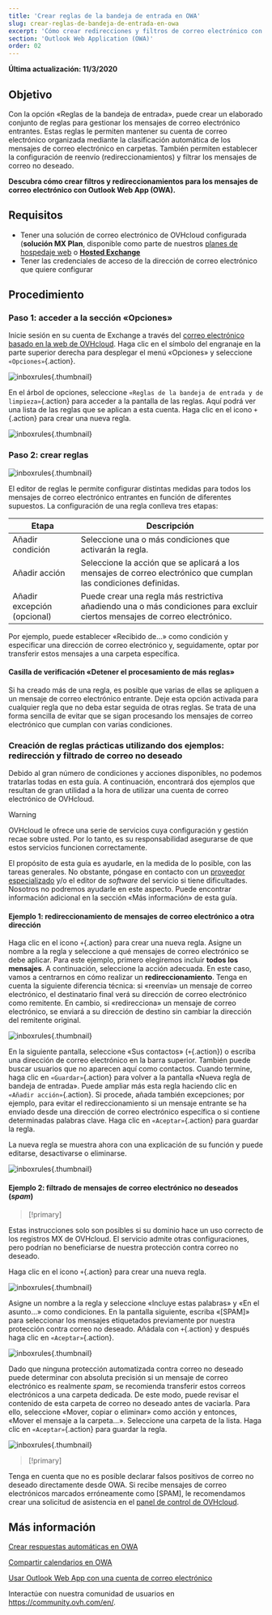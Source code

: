 ```yaml
---
title: 'Crear reglas de la bandeja de entrada en OWA'
slug: crear-reglas-de-bandeja-de-entrada-en-owa
excerpt: 'Cómo crear redirecciones y filtros de correo electrónico con OWA'
section: 'Outlook Web Application (OWA)'
order: 02
---
```


**Última actualización: 11/3/2020**


## Objetivo

Con la opción «Reglas de la bandeja de entrada», puede crear un elaborado conjunto de reglas para gestionar los mensajes de correo electrónico entrantes. Estas reglas le permiten mantener su cuenta de correo electrónico organizada mediante la clasificación automática de los mensajes de correo electrónico en carpetas. También permiten establecer la configuración de reenvío (redireccionamientos) y filtrar los mensajes de correo no deseado.

**Descubra cómo crear filtros y redireccionamientos para los mensajes de correo electrónico con Outlook Web App (OWA).**


## Requisitos

- Tener una solución de correo electrónico de OVHcloud configurada (**solución MX Plan**, disponible como parte de nuestros [planes de hospedaje web](https://www.ovhcloud.com/es/web-hosting/) o [**Hosted Exchange**](https://www.ovhcloud.com/es/emails/hosted-exchange/)
- Tener las credenciales de acceso de la dirección de correo electrónico que quiere configurar


## Procedimiento

### Paso 1: acceder a la sección «Opciones»

Inicie sesión en su cuenta de Exchange a través del [correo electrónico basado en la web de OVHcloud](https://www.ovh.com/world/es/mail/). Haga clic en el símbolo del engranaje en la parte superior derecha para desplegar el menú «Opciones» y seleccione `«Opciones»`{.action}.

![inboxrules](images/exchange-rules-step1.png){.thumbnail}

En el árbol de opciones, seleccione `«Reglas de la bandeja de entrada y de limpieza»`{.action} para acceder a la pantalla de las reglas. Aquí podrá ver una lista de las reglas que se aplican a esta cuenta. Haga clic en el icono `+`{.action} para crear una nueva regla.

![inboxrules](images/exchange-rules-step2.png){.thumbnail}

### Paso 2: crear reglas

![inboxrules](images/exchange-rules-step3.png){.thumbnail}

El editor de reglas le permite configurar distintas medidas para todos los mensajes de correo electrónico entrantes en función de diferentes supuestos. La configuración de una regla conlleva tres etapas:

|Etapa|Descripción|
|---|---|
|Añadir condición|Seleccione una o más condiciones que activarán la regla.|
|Añadir acción|Seleccione la acción que se aplicará a los mensajes de correo electrónico que cumplan las condiciones definidas.|
|Añadir excepción (opcional)|Puede crear una regla más restrictiva añadiendo una o más condiciones para excluir ciertos mensajes de correo electrónico.|

Por ejemplo, puede establecer «Recibido de...» como condición y especificar una dirección de correo electrónico y, seguidamente, optar por transferir estos mensajes a una carpeta específica.

#### Casilla de verificación «Detener el procesamiento de más reglas»

Si ha creado más de una regla, es posible que varias de ellas se apliquen a un mensaje de correo electrónico entrante. Deje esta opción activada para cualquier regla que no deba estar seguida de otras reglas. Se trata de una forma sencilla de evitar que se sigan procesando los mensajes de correo electrónico que cumplan con varias condiciones.

### Creación de reglas prácticas utilizando dos ejemplos: redirección y filtrado de correo no deseado 

Debido al gran número de condiciones y acciones disponibles, no podemos tratarlas todas en esta guía. A continuación, encontrará dos ejemplos que resultan de gran utilidad a la hora de utilizar una cuenta de correo electrónico de OVHcloud. 

> [!warning]
>OVHcloud le ofrece una serie de servicios cuya configuración y gestión recae sobre usted. Por lo tanto, es su responsabilidad asegurarse de que estos servicios funcionen correctamente.
>
>El propósito de esta guía es ayudarle, en la medida de lo posible, con las tareas generales. No obstante, póngase en contacto con un [proveedor especializado](https://partner.ovhcloud.com/es/directory/) y/o el editor de <i>software</i> del servicio si tiene dificultades. Nosotros no podremos ayudarle en este aspecto. Puede encontrar información adicional en la sección «Más información» de esta guía.
>

#### Ejemplo 1: redireccionamiento de mensajes de correo electrónico a otra dirección

Haga clic en el icono `+`{.action} para crear una nueva regla. Asigne un nombre a la regla y seleccione a qué mensajes de correo electrónico se debe aplicar. Para este ejemplo, primero elegiremos incluir **todos los mensajes**. A continuación, seleccione la acción adecuada. En este caso, vamos a centrarnos en cómo realizar un **redireccionamiento**. Tenga en cuenta la siguiente diferencia técnica: si «reenvía» un mensaje de correo electrónico, el destinatario final verá su dirección de correo electrónico como remitente. En cambio, si «redirecciona» un mensaje de correo electrónico, se enviará a su dirección de destino sin cambiar la dirección del remitente original. 

![inboxrules](images/exchange-rules-step4.png){.thumbnail}

En la siguiente pantalla, seleccione «Sus contactos» (`+`{.action}) o escriba una dirección de correo electrónico en la barra superior. También puede buscar usuarios que no aparecen aquí como contactos. Cuando termine, haga clic en `«Guardar»`{.action} para volver a la pantalla «Nueva regla de bandeja de entrada». Puede ampliar más esta regla haciendo clic en `«Añadir acción»`{.action}. Si procede, añada también excepciones; por ejemplo, para evitar el redireccionamiento si un mensaje entrante se ha enviado desde una dirección de correo electrónico específica o si contiene determinadas palabras clave. Haga clic en `«Aceptar»`{.action} para guardar la regla.

La nueva regla se muestra ahora con una explicación de su función y puede editarse, desactivarse o eliminarse.

![inboxrules](images/redirection_rulebis.gif){.thumbnail}


#### Ejemplo 2: filtrado de mensajes de correo electrónico no deseados (<i>spam</i>)

> [!primary]
>
Estas instrucciones solo son posibles si su dominio hace un uso correcto de los registros MX de OVHcloud. El servicio admite otras configuraciones, pero podrían no beneficiarse de nuestra protección contra correo no deseado.
>

Haga clic en el icono `+`{.action} para crear una nueva regla.

![inboxrules](images/exchange-rules-step7.png){.thumbnail}

Asigne un nombre a la regla y seleccione «Incluye estas palabras» y «En el asunto...» como condiciones. En la pantalla siguiente, escriba «\[SPAM]» para seleccionar los mensajes etiquetados previamente por nuestra protección contra correo no deseado. Añádala con `+`{.action} y después haga clic en `«Aceptar»`{.action}.

![inboxrules](images/exchange-rules-step8.png){.thumbnail}

Dado que ninguna protección automatizada contra correo no deseado puede determinar con absoluta precisión si un mensaje de correo electrónico es realmente <i>spam</i>, se recomienda transferir estos correos electrónicos a una carpeta dedicada. De este modo, puede revisar el contenido de esta carpeta de correo no deseado antes de vaciarla. Para ello, seleccione «Mover, copiar o eliminar» como acción y entonces, «Mover el mensaje a la carpeta...». Seleccione una carpeta de la lista. Haga clic en `«Aceptar»`{.action} para guardar la regla.

![inboxrules](images/exchange-rules-step9_2.png){.thumbnail}


> [!primary]
>
Tenga en cuenta que no es posible declarar falsos positivos de correo no deseado directamente desde OWA. Si recibe mensajes de correo electrónicos marcados erróneamente como \[SPAM], le recomendamos crear una solicitud de asistencia en el [panel de control de OVHcloud](https://ca.ovh.com/manager/dedicated/#/support/tickets/new).  
>


## Más información

[Crear respuestas automáticas en OWA](../exchange_2016_crear_un_contestador_con_el_webmail_owa/)

[Compartir calendarios en OWA](../exchange_2016_compartir_un_calendario_con_el_webmail_owa/)

[Usar Outlook Web App con una cuenta de correo electrónico](../exchange_2016_guia_de_uso_de_outlook_web_app/)

Interactúe con nuestra comunidad de usuarios en <https://community.ovh.com/en/>.
